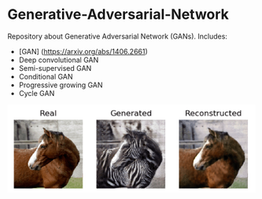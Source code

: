 # Generative-Adversarial-Network

Repository about Generative Adversarial Network (GANs). Includes:
- [GAN] (https://arxiv.org/abs/1406.2661) 
- Deep convolutional GAN
- Semi-supervised GAN
- Conditional GAN
- Progressive growing GAN
- Cycle GAN

![alt text](https://github.com/NguyenThaiVu/Generative-Adversarial-Network/blob/master/demo_cycleGAN.PNG)
